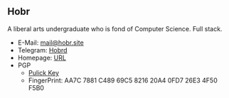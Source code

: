 ## Hobr

A liberal arts undergraduate who is fond of Computer Science. Full stack.

- E-Mail: [mail@hobr.site](mailto://mail@hobr.site)
- Telegram: [Hobrd](https://t.me/Hobrd)
- Homepage: [URL](https://hobr.site)
- PGP
  - [Pulick Key](https://github.com/hobr.gpg)
  - FingerPrint: AA7C 7881 C489 69C5 8216  20A4 0FD7 26E3 4F50 F5B0
